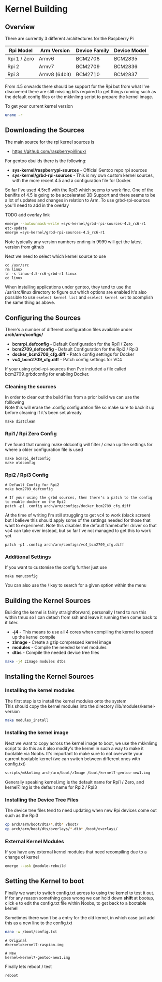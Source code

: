 # Kernel Building

## Overview

There are currently 3 different architectures for the Raspberry Pi

Rpi Model    | Arm Version   | Device Family | Device Model
------------ | ------------- | ------------- | ------------
Rpi 1 / Zero | Armv6         | BCM2708       | BCM2835
Rpi 2        | Armv7         | BCM2709       | BCM2836
Rpi 3        | Armv8 (64bit) | BCM2710       | BCM2837

From 4.5 onwards there should be support for the Rpi but from what I've discovered
there are still missing bits required to get things running such as the default config files
or the mkknlimg script to prepare the kernel image.

To get your current kernel version
```Bash
uname -r
```

## Downloading the Sources

The main source for the rpi kernel sources is

  * <https://github.com/raspberrypi/linux/>

For gentoo ebuilds there is the following:

  * **sys-kernel/raspberrypi-sources** - Official Gentoo repo rpi sources
  * **sys-kernel/grbd-rpi-sources** - This is my own custom kernel sources, with the more recent 4.5 and a configuration file for Docker.

So far I've used 4.5rc6 with the Rpi3 which seems to work fine. One of the benifits of 4.5 is going to be accelerated 3D Support
and there seems to be a lot of updates and changes in relation to Arm. To use grbd-rpi-sources you'll need to add in the overlay

TODO add overlay link

```Bash
emerge --autounmask-write =sys-kernel/grbd-rpi-sources-4.5_rc6-r1
etc-update
emerge =sys-kernel/grbd-rpi-sources-4.5_rc6-r1
```

Note typically any version numbers ending in 9999 will get the latest version from github

Next we need to select which kernel source to use
```
cd /usr/src
rm linux
ln -s linux-4.5-rc6-grbd-r1 linux
cd linux
```

When installing applications under gentoo, they tend to use the /usr/src/linux directory to figure out which options are enabled
It's also possible to use ```eselect kernel list``` and ```eselect kernel set``` to acomplish the same thing as above.


## Configuring the Sources

There's a number of different configuration files available under **arch/arm/configs/**

  * **bcmrpi_defconfig** - Default Configuration for the Rpi1 / Zero
  * **bcm2709_defconfig** - Default Configuration for the Rpi2 / Rpi3
  * **docker_bcm2709_cfg.diff** - Patch config settings for Docker
  * **vc4_bcm2709_cfg.diff** - Patch config settings for VC4

If your using grbd-rpi-sources then I've included a file called bcm2709_grbdconfig for enabling Docker.

### Cleaning the sources

In order to clear out the build files from a prior build we can use the folllowing <br>
Note this will erase the .config configuration file so make sure to back it up before cleaning if it's been set already

```
make distclean
```

### Rpi1  / Rpi Zero Config

I've found that running make oldconfig will filter / clean up the settings for where a older configuration file is used

```
make bcmrpi_defconfig
make oldconfig
```

### Rpi2 / Rpi3 Config

```
# Default Config for Rpi2
make bcm2709_defconfig

# If your using the grbd sources, then there's a patch to the config to enable docker on the Rpi2
patch -p1 .config arch/arm/configs/docker_bcm2709_cfg.diff
```

At the time of writing I'm still struggling to get vc4 to work (black screen)
but I believe this should apply some of the settings needed for those that want to experiment.
Note this disables the default framebuffer driver so that vc4 can take over instead, but so far I've not managed
to get this to work yet.
```
patch -p1 .config arch/arm/configs/vc4_bcm2709_cfg.diff
```


### Additional Settings

If you want to customise the config further just use
```
make menuconfig
```
You can also use the / key to search for a given option within the menu

## Building the Kernel Sources

Building the kernel is fairly straightforward, personally I tend to run this within tmux so I can detach from ssh and leave it running then come back to it later.

  * **-j4** - This means to use all 4 cores when compiling the kernel to speed up the kernel compile
  * **zImage** - Create a gzip compressed kernel image
  * **modules** - Compile the needed kernel modules
  * **dtbs** - Compile the needed device tree files

```Bash
make -j4 zImage modules dtbs
```

## Installing the Kernel Sources

### Installing the kernel modules

The first step is to install the kernel modules onto the system <br>
This should copy the kernel modules into the directory /lib/modules/kernel-version
```Bash
make modules_install
```

### Installing the kernel image

Next we want to copy across the kernel image to boot, we use the mkknlimg script to do this as it also modify's the kernel in such a way to make it bootable via Noobs.
It's important to make sure to not overwrite your current bootable kernel (we can switch between different ones with config.txt)
```Bash
scripts/mkknlimg arch/arm/boot/zImage /boot/kernel7-gentoo-new1.img
```

Generally speaking kernel.img is the default name for Rpi1 / Zero, and kernel7.img is the default name for Rpi2 / Rpi3

### Installing the Device Tree Files

The device tree files tend to need updating when new Rpi devices come out such as the Rpi3
```Bash
cp arch/arm/boot/dts/*.dtb* /boot/
cp arch/arm/boot/dts/overlays/*.dtb* /boot/overlays/
```

### External Kernel Modules

If you have any external kernel modules that need recompiling due to a change of kernel
```sh
emerge --ask @module-rebuild
```

## Setting the Kernel to boot

Finally we want to switch config.txt across to using the kernel to test it out.
If for any reason something goes wrong we can hold down **shift** at bootup, click e to edit the config.txt file within Noobs, to get back to a bootable kernel

Sometimes there won't be a entry for the old kernel, in which case just add this as a new line
to the config.txt

```Bash
nano -w /boot/config.txt
```

```
# Original
#kernel=kernel7-raspian.img

# New
kernel=kernel7-gentoo-new1.img
```

Finally lets reboot / test
```sh
reboot
```
